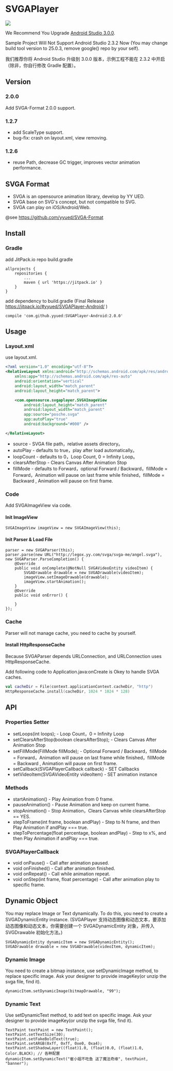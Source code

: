 # SVGAPlayer

[![](https://jitpack.io/v/yyued/SVGAPlayer-Android.svg)](https://jitpack.io/#yyued/SVGAPlayer-Android)

We Recommend You Upgrade [Android Studio 3.0.0](https://developer.android.com/studio/index.html?hl=zh-cn).

Sample Project Will Not Support Android Studio 2.3.2 Now (You may change build tool version to 25.0.3, remove google() repo by your self).

我们推荐你将 Android Studio 升级到 3.0.0 版本，示例工程不能在 2.3.2 中开启（除非，你自行修改 Gradle 配置）。

## Version

### 2.0.0

Add SVGA-Format 2.0.0 support.

### 1.2.7

* add ScaleType support.
* bug-fix: crash on layout.xml, view removing.

### 1.2.6

* reuse Path, decrease GC trigger, improves vector animation performance.

## SVGA Format

* SVGA is an opensource animation library, develop by YY UED.
* SVGA base on SVG's concept, but not compatible to SVG.
* SVGA can play on iOS/Android/Web.

@see https://github.com/yyued/SVGA-Format

## Install

### Gradle 

add JitPack.io repo build.gradle
```
allprojects {
    repositories {
        ...
        maven { url 'https://jitpack.io' }
    }
}
```

add dependency to build.gradle (Final Release https://jitpack.io/#yyued/SVGAPlayer-Android/ )
```
compile 'com.github.yyued:SVGAPlayer-Android:2.0.0'
```

## Usage

### Layout.xml

use layout.xml.

```xml
<?xml version="1.0" encoding="utf-8"?>
<RelativeLayout xmlns:android="http://schemas.android.com/apk/res/android"
    xmlns:app="http://schemas.android.com/apk/res-auto"
    android:orientation="vertical"
    android:layout_width="match_parent"
    android:layout_height="match_parent">

    <com.opensource.svgaplayer.SVGAImageView
        android:layout_height="match_parent"
        android:layout_width="match_parent"
        app:source="posche.svga"
        app:autoPlay="true"
        android:background="#000" />

</RelativeLayout>
```

* source - SVGA file path，relative assets directory。
* autoPlay - defaults to true，play after load automatically。
* loopCount - defaults to 0，Loop Count, 0 = Infinity Loop。
* clearsAfterStop - Clears Canvas After Animation Stop
* fillMode - defaults to Forward，optional Forward / Backward，fillMode = Forward，Animation will pause on last frame while finished，fillMode = Backward , Animation will pause on first frame.

### Code

Add SVGAImageView via code.

#### Init ImageView

```
SVGAImageView imageView = new SVGAImageView(this);
```

#### Init Parser & Load File

```
parser = new SVGAParser(this);
parser.parse(new URL("http://legox.yy.com/svga/svga-me/angel.svga"), new SVGAParser.ParseCompletion() {
    @Override
    public void onComplete(@NotNull SVGAVideoEntity videoItem) {
        SVGADrawable drawable = new SVGADrawable(videoItem);
        imageView.setImageDrawable(drawable);
        imageView.startAnimation();
    }
    @Override
    public void onError() {

    }
});
```

### Cache

Parser will not manage cache, you need to cache by yourself.

#### Install HttpResponseCache

Because SVGAParser depends URLConnection, and URLConnection uses HttpResponseCache.

Add following code to Application.java:onCreate is Okey to handle SVGA caches.

```kotlin
val cacheDir = File(context.applicationContext.cacheDir, "http")
HttpResponseCache.install(cacheDir, 1024 * 1024 * 128)
```

## API

### Properties Setter

* setLoops(int loops); - Loop Count，0 = Infinity Loop
* setClearsAfterStop(boolean clearsAfterStop); - Clears Canvas After Animation Stop
* setFillMode(FillMode fillMode); - Optional Forward / Backward，fillMode = Forward，Animation will pause on last frame while finished，fillMode = Backward , Animation will pause on first frame.
* setCallback(SVGAPlayerCallback callback) - SET Callbacks
* setVideoItem(SVGAVideoEntity videoItem) - SET animation instance

### Methods
* startAnimation() - Play Animation from 0 frame.
* pauseAnimation() - Pause Animation and keep on current frame.
* stopAnimation() - Stop Animation，Clears Canvas while clearsAfterStop == YES.
* stepToFrame(int frame, boolean andPlay) - Step to N frame, and then Play Animation if andPlay === true.
* stepToPercentage(float percentage, boolean andPlay) - Step to x%, and then Play Animation if andPlay === true.

### SVGAPlayerCallback

* void onPause() - Call after animation paused.
* void onFinished() - Call after animation finished.
* void onRepeat() - Call while animation repeat.
* void onStep(int frame, float percentage) - Call after animation play to specific frame.

## Dynamic Object

You may replace Image or Text dynamically. To do this, you need to create a SVGADynamicEntity instance. (SVGAPlayer 支持动态图像和动态文本，要添加动态图像和动态文本，你需要创建一个 SVGADynamicEntity 对象，并传入 SVGDrawable 初始化方法。)

```
SVGADynamicEntity dynamicItem = new SVGADynamicEntity();
SVGADrawable drawable = new SVGADrawable(videoItem, dynamicItem);
```

### Dynamic Image

You need to create a bitmap instance, use setDynamicImage method, to replace specific image. Ask your designer to provide imageKey(or unzip the svga file, find it).

```
dynamicItem.setDynamicImage(bitmapDrawable, "99");
```

### Dynamic Text

Use setDynamicText method, to add text on specific image. Ask your designer to provide imageKey(or unzip the svga file, find it).

```
TextPaint textPaint = new TextPaint();
textPaint.setTextSize(30);
textPaint.setFakeBoldText(true);
textPaint.setARGB(0xff, 0xff, 0xe0, 0xa4);
textPaint.setShadowLayer((float)1.0, (float)0.0, (float)1.0, Color.BLACK); // 各种配置
dynamicItem.setDynamicText("崔小姐不吃鱼 送了魔法奇缘", textPaint, "banner");
```
